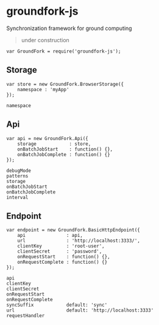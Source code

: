 # groundfork-js

Synchronization framework for ground computing

> under construction

```
var GroundFork = require('groundfork-js');
```

## Storage

```
var store = new GroundFork.BrowserStorage({
    namespace : 'myApp'
});
```

```
namespace
```

## Api

```
var api = new GroundFork.Api({
    storage            : store,
    onBatchJobStart    : function() {},
    onBatchJobComplete : function() {}
});
```

```
debugMode
patterns
storage
onBatchJobStart
onBatchJobComplete
interval
```

## Endpoint

```
var endpoint = new GroundFork.BasicHttpEndpoint({
    api               : api,
    url               : 'http://localhost:3333/',
    clientKey         : 'root-user',
    clientSecret      : 'password',
    onRequestStart    : function() {},
    onRequestComplete : function() {}
});
```

```
api
clientKey
clientSecret
onRequestStart
onRequestComplete
syncSuffix            default: 'sync'
url                   default: 'http://localhost:3333'
requestHandler
```
